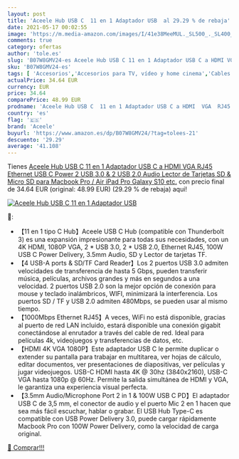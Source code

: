 ```yaml
---
layout: post
title: 'Aceele Hub USB C  11 en 1 Adaptador USB  al 29.29 % de rebaja'
date: 2021-05-17 00:02:55
image: 'https://m.media-amazon.com/images/I/41e38MeeMUL._SL500_._SL400_.jpg'
comments: true
category: ofertas
author: 'tole.es'
slug: 'B07W8GMV24-es Aceele Hub USB C 11 en 1 Adaptador USB C a HDMI VGA RJ45...'
sku: 'B07W8GMV24-es'
tags: [ 'Accesorios','Accesorios para TV, vídeo y home cinema','Cables para TV, vídeo y home cinema','Electrónica','Hubs USB','Informática','TV, vídeo y home cinema','aceele','ipad', ]
actualPrice: 34.64 EUR
currency: EUR
price: 34.64
comparePrice: 48.99 EUR
prodname: 'Aceele Hub USB C  11 en 1 Adaptador USB C a HDMI  VGA  RJ45 Ethernet  USB C Power  2 USB 3.0 & 2 USB 2.0  Audio  Lector de Tarjetas SD & Micro SD  para Macbook Pro / Air  iPad Pro  Galaxy S10  etc.'
country: 'es'
flag: '🇪🇸'
brand: 'Aceele'
buyurl: 'https://www.amazon.es/dp/B07W8GMV24/?tag=tolees-21'
descuento: '29.29'
average: '41.108'
---
```


Tienes [Aceele Hub USB C  11 en 1 Adaptador USB C a HDMI  VGA  RJ45 Ethernet  USB C Power  2 USB 3.0 & 2 USB 2.0  Audio  Lector de Tarjetas SD & Micro SD  para Macbook Pro / Air  iPad Pro  Galaxy S10  etc.](https://www.amazon.es/dp/B07W8GMV24/?tag=tolees-21) con precio final de  34.64 EUR (original: 48.99 EUR) (29.29 %  de rebaja) aqui!

[![Aceele Hub USB C  11 en 1 Adaptador USB ](https://m.media-amazon.com/images/I/41e38MeeMUL._SL500_._SL400_.jpg)](https://www.amazon.es/dp/B07W8GMV24/?tag=tolees-21)

🔎:

- 【11 en 1 tipo C Hub】Aceele USB C Hub (compatible con Thunderbolt 3) es una expansión impresionante para todas sus necesidades, con un 4K HDMI, 1080P VGA, 2 * USB 3.0, 2 * USB 2.0, Ethernet RJ45, 100W USB C Power Delivery, 3.5mm Audio, SD y Lector de tarjetas TF.
- 【4 USB-A ports & SD/TF Card Reader】Los 2 puertos USB 3.0 admiten velocidades de transferencia de hasta 5 Gbps, pueden transferir música, películas, archivos grandes y más en segundos a una velocidad. 2 puertos USB 2.0 son la mejor opción de conexión para mouse y teclado inalámbricos, WIFI, minimizará la interferencia. Los puertos SD / TF y USB 2.0 admiten 480Mbps, se pueden usar al mismo tiempo.
- 【1000Mbps Ethernet RJ45】A veces, WiFi no está disponible, gracias al puerto de red LAN incluido, estará disponible una conexión gigabit conectándose al enrutador a través del cable de red. Ideal para películas 4k, videojuegos y transferencias de datos, etc.
- 【HDMI 4K VGA 1080P】Este adaptador USB C le permite duplicar o extender su pantalla para trabajar en multitarea, ver hojas de cálculo, editar documentos, ver presentaciones de diapositivas, ver películas y jugar videojuegos. USB-C HDMI hasta 4K @ 30hz (3840x2160), USB-C VGA hasta 1080p @ 60Hz. Permite la salida simultánea de HDMI y VGA, le garantiza una experiencia visual perfecta.
- 【3.5mm Audio/Microphone Port 2 in 1 & 100W USB C PD】El adaptador USB C de 3,5 mm, el conector de audio y el puerto Mic 2 en 1 hacen que sea más fácil escuchar, hablar o grabar. El USB Hub Type-C es compatible con USB Power Delivery 3.0, puede cargar rápidamente Macbook Pro con 100W Power Delivery, como la velocidad de carga original.

[🛒 Comprar!!!](https://www.amazon.es/dp/B07W8GMV24/?tag=tolees-21)
